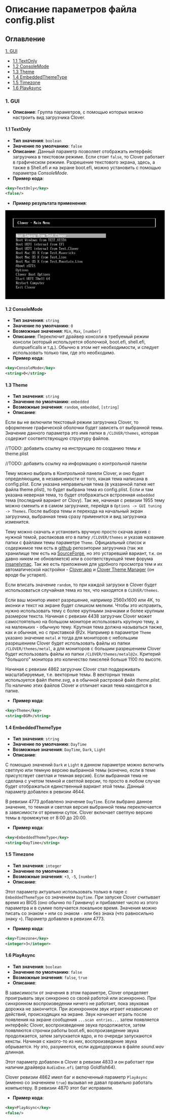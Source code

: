# Описание параметров файла config.plist

## Оглавление

[1. GUI](#1-gui)
* [1.1 TextOnly](#11-textonly)
* [1.2 ConsoleMode](#12-consolemode)
* [1.3 Theme](#13-theme)
* [1.4 EmbeddedThemeType](#14-embeddedthemetype)
* [1.5 Timezone](#15-timezone)
* [1.6 PlayAsync](#16-playasync)

### 1. GUI

* **Описание**: Группа параметров, с помощью которых можно настроить вид загрузчика Clover.

#### 1.1 TextOnly

* **Тип значения**: `boolean`
* **Значение по умолчанию**: `false`
* **Описание**: Данный параметр позволяет отображать интерфейс загрузчика в текстовом режиме. Если стоит `false`, то Clover работает в графическом режиме.
Разрешение текстового экрана, здесь, а также в Shell.efi и на экране boot.efi, можно установить с помощью параметра *ConsoleMode*.
* **Пример кода**:
```xml
<key>TextOnly</key>
<false/>
```
* **Пример результата применения**:

![textOnly example](./images/clover_textonly.png)

#### 1.2 ConsoleMode

* **Тип значения**: `string`
* **Значение по умолчанию**: `0`
* **Возможные значения**: `Min`, `Max`, `[number]`
* **Описание**: Переключит драйвер консоли в требуемый режим консоли (который используется оболочкой, boot.efi, shell.efi, dumpueficalls и т.д.). Обычно в этом нет необходимости, и следует использовать только там, где это необходимо.
* **Пример кода**:
```xml
<key>ConsoleMode</key>
<string>0</string>
```

#### 1.3 Theme

* **Тип значения**: `string`
* **Значение по умолчанию**: `embedded`
* **Возможные значения**: `random`, `embedded`, `[string]`
* **Описание**:

Если вы не включили текстовый режим загрузчика Clover, то оформление графической оболочки будет зависеть от выбранной темы. Значение данного параметра это имя папки в `/CLOVER/themes`, которая содержит соответствующую структуру файлов.

//TODO: добавить ссылку на инструкцию по созданию темы и theme.plist

//TODO: добавить ссылку на информацию о контрольной панели

Тему можно выбрать в Контрольной панели Clover, и оно будет определяющим, в независимости от того, какая тема написана в config.plist. Если указана неправильная тема (в указанной папке нет файла theme.plist), то будет выбрана тема из config.plist. Если и там указана неверная тема, то будет отображаться встроенная `embedded` тема (последний вариант от Clovy). Так же, начиная с ревизии 1955 тему можно сменить и в самом загрузчике, перейдя в `Options -> GUI tuning -> Themes`. После выбора темы и перехода на начальный экран загрузчика, выбранная тема сразу применится и вид загрузчика изменится.

Тему можно скачать и установить вручную просто скачав архив с нужной темой, распаковав его в папку `/CLOVER/themes` и указав название папки с файлами темы параметре `Theme`. Официальный список и содержимое тем есть в [github](https://github.com/CloverHackyColor/CloverThemes) репозитории загрузчика (так же хранилище тем есть на [SourceForge](https://sourceforge.net/p/cloverefiboot/themes/ci/master/tree/themes/), но это устаревший вариант, т.к. он давно никем не обновляется) или в соответствующей теме форума [insanelymac](https://www.insanelymac.com/forum/topic/288685-clover-themes/). Так же есть приложения для удобного просмотра тем и их автоматической настройки - [Clover.app](https://www.insanelymac.com/forum/topic/341047-cloverapp-testing/) и [Clover Theme Manager](https://www.insanelymac.com/forum/topic/302674-clover-theme-manager/) (он вроде бы устарел).

Если вписать значение `random`, то при каждой загрузки в Clover будет использоваться случайная тема из тех, что находятся в `CLOVER/themes`.

Если ваш монитор имеет разрешение, например 2560х1600 или 4K, то
иконки и текст на экране будет слишком мелким. Чтобы это исправить, нужно использовать тему с более крупными значками и более крупным размером текста. Начиная с ревизии 4438 загрузчик Clover может самостоятельно на большом мониторе использовать крупную тему, а на маленьких - обычную тему. Крупная тема должна называться также, как и обычная, но с приставкой *@2x*. Например в параметре `Theme` указано значение `metal` и тогда для мониторов с небольшим разрешением Clover будет использовать файлы из папки `/CLOVER/themes/metal`, а для мониторов с большим разрешением Clover будет использовать файлы из папки `/CLOVER/themes/metal@2x`. Критерий "большого" монитора это количество пикселей больше 1100 по высоте.

Начиная с ревизии 4862 загрузчик Clover стал поддерживать масштабируемые, т.е. векторные темы. В векторных темах используется файл *theme.svg*, а в обычной растровой файл *theme.plist*. По наличию этих файлов Clover и отличает какая тема находится в папке.

* **Пример кода**:
```xml
<key>Theme</key>
<string>BGM</string>
```

#### 1.4 EmbeddedThemeType

* **Тип значения**: `string`
* **Значение по умолчанию**: `DayTime`
* **Возможные значения**: `DayTime`, `Dark`, `Light`
* **Описание**:

С помощью значений `Dark` и `Light` в данном параметре можно включить светлую или темную версию выбранной темы (конечно, если в теме присутствует светлая и темная версия). Если выбранная тема не сделана с учетом темной и светлой версии, то просто в любом случае будет отображаться единственный вариант этой темы. Данный параметр добавлен в ревизии 4644.

В ревизии 4773 добавлено значение `DayTime`. Если выбрано данное значение, то темная и светлая версия выбранной темы переключается в зависимости от времени суток. Clover включает светлую версию темы в промежутке от 8:00 до 20:00.

* **Пример кода**:
```xml
<key>EmbeddedThemeType</key>
<string>DayTime</string>
```

#### 1.5 Timezone

* **Тип значения**: `integer`
* **Значение по умолчанию**: `3`
* **Возможные значения**: `+3`, `-5`, `[number]`
* **Описание**:

Этот параметр актуально использовать только в паре с `EmbeddedThemeType` со значением `DayTime`. При запуске Clover считывает время из BIOS (оно обычно по Гринвичу) и прибавляет число из этого параметра и в сумме получается локальное время. Значения можно писать со знаком `+` или со знаком `-` или без знака (что равносильно знаку `+`). Параметр добавлен в ревизии 4773.

* **Пример кода**:
```xml
<key>Timezone</key>
<integer>3</integer>
```

#### 1.6 PlayAsync

* **Тип значения**: `boolean`
* **Значение по умолчанию**: `false`
* **Возможные значения**: `false`, `true`
* **Описание**:

В зависимости от значения в этом параметре, Clover определяет проигрывать звук синхронно со своей работой или асинхронно. При синхронном воспроизведении ничего не работает, пока звуковая дорожка не
закончится. При асинхронном звук играет независимо от действий, происходящих на экране. Звук начинает играть после появления на экране сообщения `...scan entries...` затем появляется интерфейс
Clover, воспроизведение звука продолжается, затем появляются строчки работы boot.efi, воспроизведение звука продолжается, затем запускается ядро, и по очереди запускаются кексты. Начиная с какого-то из них, воспроизведение звука обрывается. Ну это, разумеется, если аудиодорожка в файле *sound.wav* длинная.

Этот параметр добавлен в Clover в ревизии 4833 и он работает при наличии драйвера `AudioDxe.efi` (автор Goldfish64).

Clover ревизии 4862 имел баг и включенный параметр `PlayAsync` (именно со значением `true`) вызывал не давал правильно работать компьютеру. В ревизии 4870 этот баг исправили.

* **Пример кода**:
```xml
<key>PlayAsync</key>
<false/>
```